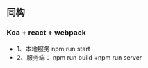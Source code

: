 ## 同构
### Koa + react + webpack

* 1、本地服务 npm run start
* 2、服务端： npm run build
             +npm run server

